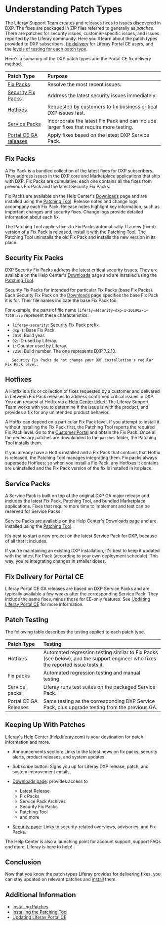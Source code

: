 # Understanding Patch Types

The Liferay Support Team creates and releases fixes to issues discovered in DXP. The fixes are packaged in ZIP files referred to generally as _patches_. There are patches for security issues, customer-specific issues, and issues reported by the Liferay community. Here you'll learn about the patch types provided to DXP subscribers, [fix delivery](#ce-ga-releases) for Liferay Portal CE users, and the [levels of testing for each patch type](#patch-testing).

Here's a sumamry of the DXP patch types and the Portal CE fix delivery method.

| Patch Type | Purpose |
| :--------- | :------ |
| [Fix Packs](#fix-packs) | Resolve the most recent issues. |
| [Security Fix Packs](#security-fix-packs) | Address the latest security issues immediately. |
| [Hotfixes](#hotfixes) | Requested by customers to fix business critical DXP issues fast. |
| [Service Packs](#service-packs) | Incorporate the latest Fix Pack and can include larger fixes that require more testing. |
| [Portal CE GA releases](#fix-delivery-for-portal-ce) | Apply fixes based on the latest DXP Service Pack. |

## Fix Packs

A Fix Pack is a bundled collection of the latest fixes for DXP subscribers. They address issues in the DXP core and Marketplace applications that ship with DXP. Fix Packs are cumulative: each one contains all the fixes from previous Fix Pack and the latest Security Fix Packs.

Fix Packs are available on the Help Center's [Downloads](https://customer.liferay.com/downloads) page and are installed using the [Patching Tool](./installing-patches.md). Release notes and change logs accompany each Fix Pack. Release notes highlight key information, such as important changes and security fixes. Change logs provide detailed information about each fix.

The Patching Tool applies fixes to Fix Packs automatically. If a new (fixed) version of a Fix Pack is released, install it with the Patching Tool. The Patching Tool uninstalls the old Fix Pack and installs the new version in its place.

## Security Fix Packs

[DXP Security Fix Packs](https://help.liferay.com/hc/en-us/articles/360035038331) address the latest critical security issues. They are available on the Help Center's [Downloads](https://customer.liferay.com/downloads) page and are installed using the [Patching Tool](./installing-patches.md).

Security Fix Packs for intended for particular Fix Packs (base Fix Packs). Each Security Fix Pack on the [Downloads](https://customer.liferay.com/downloads) page specifies the base Fix Pack it is for. Their file names indicate the base Fix Pack too.

For example, the parts of file name `liferay-security-dxp-1-201902-1-7210.zip` represent these characteristics:

* `liferay-security`: Security Fix Pack prefix.
* `dxp-1`: Base Fix Pack.
*  `2019`: Build year.
* `02`: ID used by Liferay.
* `1`: Counter used by Liferay.
* `7210`: Build number. The one represents DXP 7.2.10.

```note::
   Security Fix Packs do not change your DXP installation's regular Fix Pack level.
```

## Hotfixes

A Hotfix is a fix or collection of fixes requested by a customer and delivered in between Fix Pack releases to address confirmed critical issues in DXP. You can request at Hotfix via a [Help Center ticket](https://help.liferay.com/hc). The Liferay Support Team works with you to determine if the issue is with the product, and provides a fix for any unintended product behavior.

A Hotfix can depend on a particular Fix Pack level. If you attempt to install it without installing the Fix Pack first, the Patching Tool reports the required Fix Pack level. Go to the [Customer Portal](https://customer.liferay.com/downloads) and obtain the Fix Pack. Once all the necessary patches are downloaded to the `patches` folder, the Patching Tool installs them.

If you already have a Hotfix installed and a Fix Pack that contains that Hotfix is released, the Patching Tool manages integrating them. Fix packs always supersede Hotfixes; so when you install a Fix Pack, any Hotfixes it contains are uninstalled and the Fix Pack version of the fix is installed in its place.

## Service Packs

A Service Pack is built on top of the original DXP GA major release and includes the latest Fix Pack, Patching Tool, and bundled Marketplace applications. Fixes that require more time to implement and test can be reserved for Service Packs.

Service Packs are available on the Help Center's [Downloads](https://customer.liferay.com/downloads) page and are installed using the [Patching Tool](./installing-patches.md).

It's best to start a new project on the latest Service Pack for DXP, because of all that it includes.

If you're maintaining an existing DXP installation, it's best to keep it updated with the latest Fix Pack (according to your own deployment schedule). This way, you're integrating changes in smaller doses.

## Fix Delivery for Portal CE

Liferay Portal CE GA releases are based on DXP Service Packs and are typically available a few weeks after the corresponding Service Pack. They include the same fixes, minus those for EE-only features. See [Updating Liferay Portal CE](./updating-liferay-portal-ce.md) for more information.

## Patch Testing

The following table describes the testing applied to each patch type.

| Patch Type     | Testing |
| :------------- | :------ |
| Hotfixes       | Automated regression testing similar to Fix Packs (see below), and the support engineer who fixes the reported issue tests it. |
| Fix packs      | Automated regression testing and manual testing. |
| Service packs  | Liferay runs test suites on the packaged Service Pack. |
| Portal CE GA Releases | Same testing as the corresponding DXP Service Pack, plus upgrade testing from the previous GA. |

## Keeping Up With Patches

[Liferay's Help Center \(help.liferay.com\)](https://help.liferay.com/hc) is your destination for patch information and more.

* Announcements section: Links to the latest news on fix packs, security alerts, product releases, and system updates.

* *Subscribe* button: Signs you up for Liferay DXP release, patch, and system improvement emails.

* [Downloads page](https://customer.liferay.com/downloads): provides access to

    * Latest Release
    * Fix Packs
    * Service Pack Archives
    * Security Fix Packs
    * Patching Tool
    * and more

* [Security page](https://help.liferay.com/hc/en-us/categories/360000892792-Security): Links to security-related overviews, advisories, and Fix Packs.

The Help Center is also a launching point for account support, support FAQs and more. Liferay is here to help!

## Conclusion

Now that you know the patch types Liferay provides for delivering fixes, you can stay updated on relevant patches and [install](./installing-patches.md) them.

## Additional Information

* [Installing Patches](./installing-patches.md)
* [Installing the Patching Tool](./installing-the-patching-tool.md)
* [Updating Liferay Portal CE](./updating-liferay-portal-ce.md)